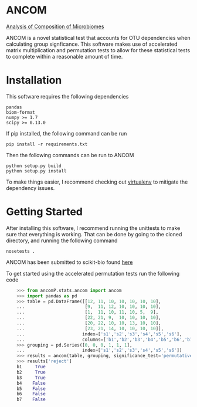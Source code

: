 ANCOM
=====

[Analysis of Composition of Microbiomes](http://www.microbecolhealthdis.net/index.php/mehd/article/view/27663%20)

ANCOM is a novel statistical test that accounts for OTU dependencies when calculating group signficance.
This software makes use of accelerated matrix multiplication and permutation tests to
allow for these statistical tests to complete within a reasonable amount of time.


Installation
============
This software requires the following dependencies
```
pandas
biom-format
numpy >= 1.7
scipy >= 0.13.0
```

If pip installed, the following command can be run
```
pip install -r requirements.txt
```
Then the following commands can be run to ANCOM
```
python setup.py build
python setup.py install
```
To make things easier, I recommend checking out [virtualenv](https://virtualenv.readthedocs.org/en/latest/)
to mitigate the dependency issues.

Getting Started
===============
After installing this software, I recommend running the unittests to make sure that everything is working.
That can be done by going to the cloned directory, and running the following command

```
nosetests .
```
ANCOM has been submitted to scikit-bio found [here](http://scikit-bio.org/docs/0.4.2/generated/generated/skbio.stats.composition.ancom.html#skbio.stats.composition.ancom)

To get started using the accelerated permutation tests run the following code
```python
    >>> from ancomP.stats.ancom import ancom
    >>> import pandas as pd
    >>> table = pd.DataFrame([[12, 11, 10, 10, 10, 10, 10],
    ...                       [9,  11, 12, 10, 10, 10, 10],
    ...                       [1,  11, 10, 11, 10, 5,  9],
    ...                       [22, 21, 9,  10, 10, 10, 10],
    ...                       [20, 22, 10, 10, 13, 10, 10],
    ...                       [23, 21, 14, 10, 10, 10, 10]],
    ...                      index=['s1','s2','s3','s4','s5','s6'],
    ...                      columns=['b1','b2','b3','b4','b5','b6','b7'])
    >>> grouping = pd.Series([0, 0, 0, 1, 1, 1],
    ...                      index=['s1','s2','s3','s4','s5','s6'])
    >>> results = ancom(table, grouping, significance_test='permutative_anova', permutations=100)
    >>> results['reject']
    b1     True
    b2     True
    b3     True
    b4    False
    b5    False
    b6    False
    b7    False
```

